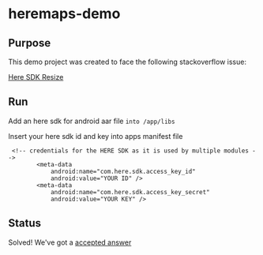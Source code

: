 # heremaps-demo

## Purpose

This demo project was created to face the following stackoverflow issue:

[Here SDK Resize](https://stackoverflow.com/questions/65610835/here-sdk-android-resize-on-layout-changes)

## Run

Add an here sdk for android aar file `into /app/libs`

Insert your here sdk id and key into apps manifest file

```
 <!-- credentials for the HERE SDK as it is used by multiple modules -->
        <meta-data
            android:name="com.here.sdk.access_key_id"
            android:value="YOUR ID" />
        <meta-data
            android:name="com.here.sdk.access_key_secret"
            android:value="YOUR KEY" />
```

## Status

Solved! We've got a [accepted answer](https://stackoverflow.com/a/66205991/4741304) 